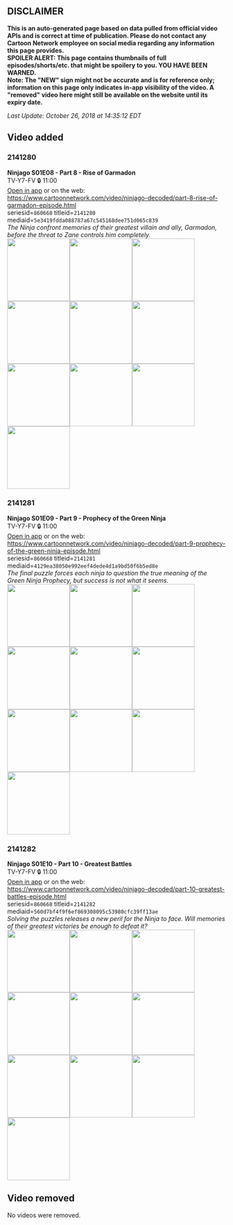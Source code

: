 ## DISCLAIMER
**This is an auto-generated page based on data pulled from official video APIs and is correct at time of publication. Please do not contact any Cartoon Network employee on social media regarding any information this page provides.**  
**SPOILER ALERT: This page contains thumbnails of full episodes/shorts/etc. that might be spoilery to you. YOU HAVE BEEN WARNED.**  
**Note: The "NEW" sign might not be accurate and is for reference only; information on this page only indicates in-app visibility of the video. A "removed" video here might still be available on the website until its expiry date.**  

_Last Update: October 26, 2018 at 14:35:12 EDT_
## Video added
### 2141280
**Ninjago S01E08 - Part 8 - Rise of Garmadon**  
TV-Y7-FV 🔒 11:00  
[Open in app](https://tinyurl.com/y8x4ebac) or on the web: https://www.cartoonnetwork.com/video/ninjago-decoded/part-8-rise-of-garmadon-episode.html  
seriesid=`860668` titleid=`2141280` mediaid=`5e3419fdda088787a67c545168dee751d065c839`  
_The Ninja confront memories of their greatest villain and ally, Garmadon, before the threat to Zane controls him completely._  
<a href="https://s3.amazonaws.com/cn-orchestrator/2141280_001_1280x720.jpg"><img src="https://s3.amazonaws.com/cn-orchestrator/2141280_001_640x360.jpg" height="144px" /></a><a href="https://s3.amazonaws.com/cn-orchestrator/2141280_002_1280x720.jpg"><img src="https://s3.amazonaws.com/cn-orchestrator/2141280_002_640x360.jpg" height="144px" /></a><a href="https://s3.amazonaws.com/cn-orchestrator/2141280_003_1280x720.jpg"><img src="https://s3.amazonaws.com/cn-orchestrator/2141280_003_640x360.jpg" height="144px" /></a><a href="https://s3.amazonaws.com/cn-orchestrator/2141280_004_1280x720.jpg"><img src="https://s3.amazonaws.com/cn-orchestrator/2141280_004_640x360.jpg" height="144px" /></a><a href="https://s3.amazonaws.com/cn-orchestrator/2141280_005_1280x720.jpg"><img src="https://s3.amazonaws.com/cn-orchestrator/2141280_005_640x360.jpg" height="144px" /></a><a href="https://s3.amazonaws.com/cn-orchestrator/2141280_006_1280x720.jpg"><img src="https://s3.amazonaws.com/cn-orchestrator/2141280_006_640x360.jpg" height="144px" /></a><a href="https://s3.amazonaws.com/cn-orchestrator/2141280_007_1280x720.jpg"><img src="https://s3.amazonaws.com/cn-orchestrator/2141280_007_640x360.jpg" height="144px" /></a><a href="https://s3.amazonaws.com/cn-orchestrator/2141280_008_1280x720.jpg"><img src="https://s3.amazonaws.com/cn-orchestrator/2141280_008_640x360.jpg" height="144px" /></a><a href="https://s3.amazonaws.com/cn-orchestrator/2141280_009_1280x720.jpg"><img src="https://s3.amazonaws.com/cn-orchestrator/2141280_009_640x360.jpg" height="144px" /></a><a href="https://s3.amazonaws.com/cn-orchestrator/2141280_010_1280x720.jpg"><img src="https://s3.amazonaws.com/cn-orchestrator/2141280_010_640x360.jpg" height="144px" /></a>
### 2141281
**Ninjago S01E09 - Part 9 - Prophecy of the Green Ninja**  
TV-Y7-FV 🔒 11:00  
[Open in app](https://tinyurl.com/yassubvh) or on the web: https://www.cartoonnetwork.com/video/ninjago-decoded/part-9-prophecy-of-the-green-ninja-episode.html  
seriesid=`860668` titleid=`2141281` mediaid=`4129ea38050e992eef4dede4d1a9bd50f6b5ed8e`  
_The final puzzle forces each ninja to question the true meaning of the Green Ninja Prophecy, but success is not what it seems._  
<a href="https://s3.amazonaws.com/cn-orchestrator/2141281_001_1280x720.jpg"><img src="https://s3.amazonaws.com/cn-orchestrator/2141281_001_640x360.jpg" height="144px" /></a><a href="https://s3.amazonaws.com/cn-orchestrator/2141281_002_1280x720.jpg"><img src="https://s3.amazonaws.com/cn-orchestrator/2141281_002_640x360.jpg" height="144px" /></a><a href="https://s3.amazonaws.com/cn-orchestrator/2141281_003_1280x720.jpg"><img src="https://s3.amazonaws.com/cn-orchestrator/2141281_003_640x360.jpg" height="144px" /></a><a href="https://s3.amazonaws.com/cn-orchestrator/2141281_004_1280x720.jpg"><img src="https://s3.amazonaws.com/cn-orchestrator/2141281_004_640x360.jpg" height="144px" /></a><a href="https://s3.amazonaws.com/cn-orchestrator/2141281_005_1280x720.jpg"><img src="https://s3.amazonaws.com/cn-orchestrator/2141281_005_640x360.jpg" height="144px" /></a><a href="https://s3.amazonaws.com/cn-orchestrator/2141281_006_1280x720.jpg"><img src="https://s3.amazonaws.com/cn-orchestrator/2141281_006_640x360.jpg" height="144px" /></a><a href="https://s3.amazonaws.com/cn-orchestrator/2141281_007_1280x720.jpg"><img src="https://s3.amazonaws.com/cn-orchestrator/2141281_007_640x360.jpg" height="144px" /></a><a href="https://s3.amazonaws.com/cn-orchestrator/2141281_008_1280x720.jpg"><img src="https://s3.amazonaws.com/cn-orchestrator/2141281_008_640x360.jpg" height="144px" /></a><a href="https://s3.amazonaws.com/cn-orchestrator/2141281_009_1280x720.jpg"><img src="https://s3.amazonaws.com/cn-orchestrator/2141281_009_640x360.jpg" height="144px" /></a><a href="https://s3.amazonaws.com/cn-orchestrator/2141281_010_1280x720.jpg"><img src="https://s3.amazonaws.com/cn-orchestrator/2141281_010_640x360.jpg" height="144px" /></a>
### 2141282
**Ninjago S01E10 - Part 10 - Greatest Battles**  
TV-Y7-FV 🔒 11:00  
[Open in app](https://tinyurl.com/yae9uedy) or on the web: https://www.cartoonnetwork.com/video/ninjago-decoded/part-10-greatest-battles-episode.html  
seriesid=`860668` titleid=`2141282` mediaid=`560d7bf4f9f6ef869308095c53980cfc39ff13ae`  
_Solving the puzzles releases a new peril for the Ninja to face. Will memories of their greatest victories be enough to defeat it?_  
<a href="https://s3.amazonaws.com/cn-orchestrator/2141282_001_1280x720.jpg"><img src="https://s3.amazonaws.com/cn-orchestrator/2141282_001_640x360.jpg" height="144px" /></a><a href="https://s3.amazonaws.com/cn-orchestrator/2141282_002_1280x720.jpg"><img src="https://s3.amazonaws.com/cn-orchestrator/2141282_002_640x360.jpg" height="144px" /></a><a href="https://s3.amazonaws.com/cn-orchestrator/2141282_003_1280x720.jpg"><img src="https://s3.amazonaws.com/cn-orchestrator/2141282_003_640x360.jpg" height="144px" /></a><a href="https://s3.amazonaws.com/cn-orchestrator/2141282_004_1280x720.jpg"><img src="https://s3.amazonaws.com/cn-orchestrator/2141282_004_640x360.jpg" height="144px" /></a><a href="https://s3.amazonaws.com/cn-orchestrator/2141282_005_1280x720.jpg"><img src="https://s3.amazonaws.com/cn-orchestrator/2141282_005_640x360.jpg" height="144px" /></a><a href="https://s3.amazonaws.com/cn-orchestrator/2141282_006_1280x720.jpg"><img src="https://s3.amazonaws.com/cn-orchestrator/2141282_006_640x360.jpg" height="144px" /></a><a href="https://s3.amazonaws.com/cn-orchestrator/2141282_007_1280x720.jpg"><img src="https://s3.amazonaws.com/cn-orchestrator/2141282_007_640x360.jpg" height="144px" /></a><a href="https://s3.amazonaws.com/cn-orchestrator/2141282_008_1280x720.jpg"><img src="https://s3.amazonaws.com/cn-orchestrator/2141282_008_640x360.jpg" height="144px" /></a><a href="https://s3.amazonaws.com/cn-orchestrator/2141282_009_1280x720.jpg"><img src="https://s3.amazonaws.com/cn-orchestrator/2141282_009_640x360.jpg" height="144px" /></a><a href="https://s3.amazonaws.com/cn-orchestrator/2141282_010_1280x720.jpg"><img src="https://s3.amazonaws.com/cn-orchestrator/2141282_010_640x360.jpg" height="144px" /></a>
## Video removed
No videos were removed.
